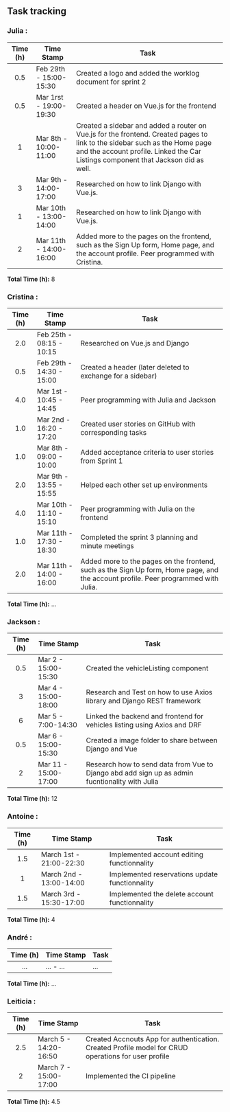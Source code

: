 ## Task tracking

### Julia :

| Time (h) | Time Stamp            | Task                                                                                                                          |
| :------: | ----------------------|------------------------------------------------------------------------------------------------------------------------------ |
|    0.5   | Feb 29th - 15:00-15:30 |Created a logo and added the worklog document for sprint 2|
|    0.5   | Mar 1rst - 19:00-19:30 |Created a header on Vue.js for the frontend|
|    1   | Mar 8th - 10:00-11:00 |Created a sidebar and added a router on Vue.js for the frontend. Created pages to link to the sidebar such as the Home page and the account profile. Linked the Car Listings component that Jackson did as well.|
|    3   | Mar 9th - 14:00-17:00 |Researched on how to link Django with Vue.js.|
|    1   | Mar 10th - 13:00-14:00 |Researched on how to link Django with Vue.js.|
|    2   | Mar 11th - 14:00-16:00 |Added more to the pages on the frontend, such as the Sign Up form, Home page, and the account profile. Peer programmed with Cristina.|



**Total Time (h):** 8

### Cristina :

| Time (h) | Time Stamp               | Task                                                                          |
| :------: | ------------------------ | ------------------------------------------------------------------------------ |
|   2.0    | Feb 25th - 08:15 - 10:15| Researched on Vue.js and Django                                              |
|   0.5    | Feb 29th - 14:30 - 15:00| Created a header (later deleted to exchange for a sidebar)                   |
|   4.0    | Mar 1st - 10:45 - 14:45 | Peer programming with Julia and Jackson                                      |
|   1.0    | Mar 2nd - 16:20 - 17:20 | Created user stories on GitHub with corresponding tasks                      |
|   1.0    | Mar 8th - 09:00 - 10:00 | Added acceptance criteria to user stories from Sprint 1                       |
|   2.0    | Mar 9th - 13:55 - 15:55 | Helped each other set up environments                                        |
|   4.0    | Mar 10th - 11:10 - 15:10| Peer programming with Julia on the frontend                                  |
|   1.0    | Mar 11th - 17:30 - 18:30| Completed the sprint 3 planning and minute meetings                          |
|   2.0    | Mar 11th - 14:00 - 16:00| Added more to the pages on the frontend, such as the Sign Up form, Home page, and the account profile. Peer programmed with Julia. |



**Total Time (h):** ...

### Jackson :

| Time (h) | Time Stamp            | Task                                                                                                                          |
| :------: | ----------------------|------------------------------------------------------------------------------------------------------------------------------ |
|    0.5   | Mar   2 - 15:00-15:30 |Created the vehicleListing component                                                                                           |
|    3     | Mar   4 - 15:00-18:00 |Research and Test on how to use Axios library and Django REST framework                                                        |
|    6     | Mar   5 - 7:00-14:30  |Linked the backend and frontend for vehicles listing using Axios and DRF                                                       |
|    0.5   | Mar   6 - 15:00-15:30 |Created a image folder to share between Django and Vue                                                                         |
|    2     | Mar   11 - 15:00-17:00|Research how to send data from Vue to Django abd add sign up as admin fucntionality with Julia    

**Total Time (h):** 12
 
### Antoine :

| Time (h) | Time Stamp            | Task                                                                                                                          |
| :------: |-----------------------|-------------------------------------------------------------------------------------------------------------------------------|  
|    1.5   | March 1st - 21:00-22:30| Implemented account editing functionnality|
|    1     | March 2nd - 13:00-14:00| Implemented reservations update functionnality|
|    1.5   | March 3rd - 15:30-17:00 | Implemented the delete account functionnality|


**Total Time (h):** 4               

### André :

| Time (h) | Time Stamp            | Task                                                                                                                          |
| :------: | ----------------------|------------------------------------------------------------------------------------------------------------------------------ |
|    ...     | ... - ... |...|

**Total Time (h):** ...

### Leiticia :

| Time (h) | Time Stamp            | Task                                                                                                                          |
| :------: | ----------------------|------------------------------------------------------------------------------------------------------------------------------ |
|    2.5   | March 5 - 14:20-16:50 |Created Accnouts App for authentication. Created Profile model for CRUD operations for user profile|
|    2     | March 7 - 15:00-17:00 |Implemented the CI pipeline | 

**Total Time (h):** 4.5
